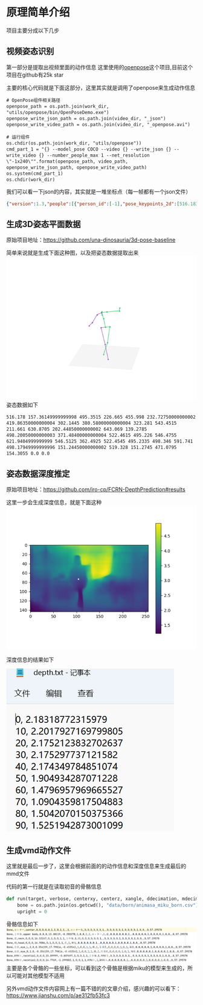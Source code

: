 # 原理简单介绍
项目主要分成以下几步
## 视频姿态识别
第一部分是提取出视频里面的动作信息
这里使用的[openpose](https://github.com/CMU-Perceptual-Computing-Lab/openpose)这个项目,目前这个项目在github有25k star

主要的核心代码就是下面这部分，这里其实就是调用了openpose来生成动作信息
```shell
# OpenPose组件相关路径
openpose_path = os.path.join(work_dir, "utils/openpose/bin/OpenPoseDemo.exe")
openpose_write_json_path = os.path.join(video_dir, "_json")
openpose_write_video_path = os.path.join(video_dir, "_openpose.avi")

# 运行组件
os.chdir(os.path.join(work_dir, "utils/openpose"))
cmd_part_1 = "{} --model_pose COCO --video {} --write_json {} --write_video {} --number_people_max 1 --net_resolution \"-1x240\"".format(openpose_path, video_path, openpose_write_json_path, openpose_write_video_path)
os.system(cmd_part_1)
os.chdir(work_dir)
```

我们可以看一下json的内容，其实就是一堆坐标点（每一帧都有一个json文件）
```json
{"version":1.3,"people":[{"person_id":[-1],"pose_keypoints_2d":[516.183,157.359,0.965886,495.35,226.672,0.894758,455.993,232.744,0.814519,419.86,302.161,0.661659,389.612,323.369,0.366841,543.449,211.66,0.842323,630.887,202.454,0.793637,643.068,139.28,0.830431,498.183,371.487,0.727788,522.463,495.224,0.748898,546.481,621.947,0.70364,546.511,362.499,0.68047,522.464,495.231,0.70542,498.347,591.737,0.705498,498.184,151.241,0.929691,519.331,151.271,0.936586,471.082,154.305,0.999959,0,0,0],"face_keypoints_2d":[],"hand_left_keypoints_2d":[],"hand_right_keypoints_2d":[],"pose_keypoints_3d":[],"face_keypoints_3d":[],"hand_left_keypoints_3d":[],"hand_right_keypoints_3d":[]}]}
```

## 生成3D姿态平面数据

原始项目地址：https://github.com/una-dinosauria/3d-pose-baseline

简单来说就是生成下面这种图，以及把姿态数据提取出来
![](images/256f2a78.png)
姿态数据如下
```text
516.178 157.36149999999998 495.3515 226.665 455.998 232.72750000000002 419.86350000000004 302.1445 380.58000000000004 323.281 543.4515 211.661 630.8705 202.44850000000002 643.069 139.2785 498.20050000000003 371.48400000000004 522.4615 495.226 546.4755 621.9404999999999 546.5125 362.4925 522.4545 495.2335 498.346 591.741 498.17949999999996 151.24450000000002 519.328 151.2745 471.0795 154.3055 0.0 0.0
```

## 姿态数据深度推定

原始项目地址：https://github.com/iro-cp/FCRN-DepthPrediction#results

这里一步会生成深度信息，就是下面这种
![](images/2890150c.png)

深度信息的结果如下

![](images/d9708abb.png)

## 生成vmd动作文件

这里就是最后一步了，这里会根据前面的的动作信息和深度信息来生成最后的mmd文件

代码的第一行就是在读取初音的骨骼信息
```python
def run(target, verbose, centerxy, centerz, xangle, ddecimation, mdecimation, idecimation, alignment, legik, heelpos):
    bone = os.path.join(os.getcwd(), "data/born/animasa_miku_born.csv")
    upright = 0
```
骨骼信息如下
![](images/4b9c4840.png)
主要是各个骨骼的一些坐标，可以看到这个骨骼是根据miku的模型来生成的，所以可能对其他模型不适用

另外vmd动作文件内容网上有一篇不错的的文章介绍，感兴趣的可以看下：https://www.jianshu.com/p/ae312fb53fc3


